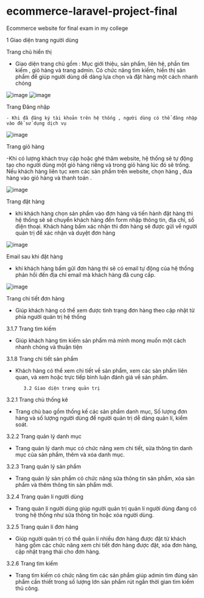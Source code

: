 # ecommerce-laravel-project-final
Ecommerce website for final exam in my college

1 Giao diện trang người dùng

  
Trang chủ hiển thị

  - Giao diện trang chủ gồm : Mục giới thiệu, sản phẩm, liên hệ, phần tìm kiếm , giỏ hàng và trang admin. Có chức năng tìm kiếm, hiển thị sản phẩm để giúp người dùng dễ dàng lựa chọn và đặt hàng  một cách nhanh chóng
    
![image](https://github.com/Eristruong/ecommerce-laravel-project-final/assets/66561370/828f4fb8-8f3c-4695-8e67-004b66310ba4)
![image](https://github.com/Eristruong/ecommerce-laravel-project-final/assets/66561370/afa36710-de68-4d26-97d7-f65c4ee57657)


Trang Đăng nhập

    - Khi đã đăng ký tài khoản trên hệ thống , người dùng có thể đăng nhập vào để sử dụng dịch vụ
    
![image](https://github.com/Eristruong/ecommerce-laravel-project-final/assets/66561370/e165bdbd-16d8-4b9d-bb67-929aa7054997)

 

Trang giỏ hàng

  -Khi có lượng khách truy cập hoặc ghé thăm website, hệ thống sẽ tự động tạo cho người dùng một giỏ hàng riêng và trong giỏ hàng lúc đó sẽ trống. Nếu khách hàng liên tục xem các sản phẩm trên website, chọn hàng , đưa hàng vào giỏ hàng và thanh toán .
  
  ![image](https://github.com/Eristruong/ecommerce-laravel-project-final/assets/66561370/41591817-ef14-4242-8847-487a8b814ca7)

Trang đặt hàng
 - khi khách hàng chọn sản phẩm vào đơn hàng và tiến hành đặt hàng thì hệ thống sẽ sẽ chuyển khách hàng đến form nhập thông tin, địa chỉ, số điện thoại.
Khách hàng bấm xác nhận thì đơn hàng sẽ được gửi về người quản trị để xác nhận và duyệt đơn hàng

![image](https://github.com/Eristruong/ecommerce-laravel-project-final/assets/66561370/14dacf25-e468-4e42-a012-6f3451566511)

Email sau khi đặt hàng

  - khi khách hàng bấm gửi đơn hàng thì sẽ có email tự động của hệ thống phản hồi đến địa chỉ email mà khách hàng đã cung cấp.

![image](https://github.com/Eristruong/ecommerce-laravel-project-final/assets/66561370/eb2ace75-83ea-45d5-8d88-8b357eb74ed8)

Trang chi tiết đơn hàng

 - Giúp khách hàng có thể xem được tình trạng đơn hàng theo cập nhật từ phía người quản trị hệ thống


 


3.1.7 Trang tìm kiếm
 - Giúp khách hàng tìm kiếm sản phẩm mà mình mong muốn một cách nhanh chóng và thuận tiện

 
 
 


3.1.8 Trang chi tiết sản phẩm
- Khách hàng có thể xem chi tiết về sản phẩm, xem các sản phẩm liên quan, và xem hoặc trực tiếp bình luận đánh giá về sản phẩm. 

         3.2 Giao diện trang quản trị

 
3.2.1 Trang chủ thống kê
 - Trang chủ bao gồm thống kế các sản phẩm danh mục, Số lượng đơn hàng và số lượng người dùng để người quản trị dễ dàng quản lí, kiểm soát.

 

3.2.2 Trang quản lý danh mục
 - Trang quản lý danh mục có chức năng xem chi tiết, sửa thông tin danh mục của sản phẩm, thêm và xóa danh mục.




 

 
3.2.3 Trang quản lý sản phẩm
  - Trang quản lý sản phẩm có chức năng sửa thông tin sản phẩm, xóa sản phẩm và thêm thông tin sản phẩm mới.

 

3.2.4 Trang quản lí người dùng
- Trang quản lí người dùng giúp người quản trị quản lí người dùng đang có trong hệ thống như sửa thông tin hoặc xóa người dùng.


 

 
 

3.2.5 Trang quản lí đơn hàng
  - Giúp người quản trị có thể quản lí nhiều đơn hàng được đặt từ khách hàng gồm các chức năng xem chi tiết đơn hàng được đặt, xóa đơn hàng, cập nhật trạng thái cho đơn hàng.

 
3.2.6 Trang tìm kiếm
- Trang tìm kiếm có chức năng tìm các sản phẩm giúp admin tìm đúng sản phẩm cần thiết trong số lượng lớn sản phẩm rút ngắn thời gian tìm kiếm thủ công.

 

